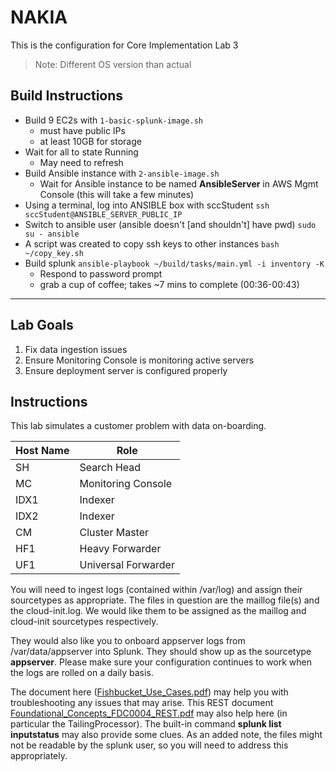 # NAKIA
This is the configuration for Core Implementation Lab 3
> Note: Different OS version than actual

## Build Instructions
- Build 9 EC2s with `1-basic-splunk-image.sh`
    - must have public IPs
    - at least 10GB for storage
- Wait for all to state Running
    - May need to refresh
- Build Ansible instance with `2-ansible-image.sh`
    - Wait for Ansible instance to be named **AnsibleServer** in AWS Mgmt Console (this will take a few minutes)
- Using a terminal, log into ANSIBLE box with sccStudent
    `ssh sccStudent@ANSIBLE_SERVER_PUBLIC_IP`
- Switch to ansible user (ansible doesn't [and shouldn't] have pwd)
    `sudo su - ansible`
- A script was created to copy ssh keys to other instances
    `bash ~/copy_key.sh`
- Build splunk
    `ansible-playbook ~/build/tasks/main.yml -i inventory -K`
    - Respond to password prompt
    - grab a cup of coffee; takes ~7 mins to complete (00:36-00:43)

---
## Lab Goals
1. Fix data ingestion issues
1. Ensure Monitoring Console is monitoring active servers
1. Ensure deployment server is configured properly

## Instructions
This lab simulates a customer problem with data on-boarding.

| Host Name| Role |
|------|------|
| SH | Search Head |
| MC | Monitoring Console |
| IDX1 | Indexer |
| IDX2 | Indexer |
| CM | Cluster Master |
| HF1 | Heavy Forwarder |
| UF1 | Universal Forwarder |

You will need to ingest logs (contained within /var/log) and assign their sourcetypes as appropriate. The files in question are the maillog file(s) and the cloud-init.log. We would like them to be assigned as the maillog and cloud-init sourcetypes respectively.

They would also like you to onboard appserver logs from /var/data/appserver into Splunk. They should show up as the sourcetype **appserver**. Please make sure your configuration continues to work when the logs are rolled on a daily basis.

The document here ([Fishbucket_Use_Cases.pdf](https://pslearning.splunkoxygen.com/en-US/static/app/overlord/lab_docs/Fishbucket_Use_Cases.pdf)) may help you with troubleshooting any issues that may arise. This REST document [Foundational_Concepts_FDC0004_REST.pdf](https://pslearning.splunkoxygen.com/en-US/static/app/overlord/lab_docs/Foundational_Concepts_FDC0004_REST.pdf) may also help here (in particular the TailingProcessor). The built-in command **splunk list inputstatus** may also provide some clues.
As an added note, the files might not be readable by the splunk user, so you will need to address this appropriately.
